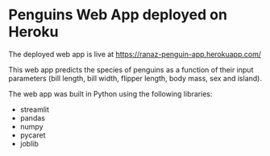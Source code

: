 # Penguins Web App deployed on Heroku

The deployed web app is live at https://ranaz-penguin-app.herokuapp.com/

This web app predicts the species of penguins as a function of their input parameters (bill length, bill width, flipper length, body mass, sex and island).

The web app was built in Python using the following libraries:
* streamlit
* pandas
* numpy
* pycaret
* joblib

